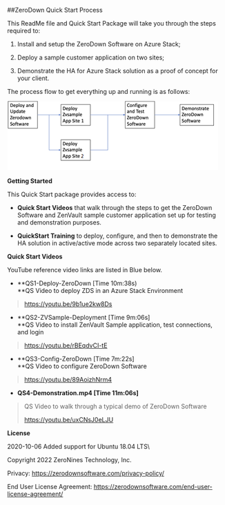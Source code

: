 ##ZeroDown Quick Start Process

This ReadMe file and Quick Start Package will take you through the steps
required to:

1.  Install and setup the ZeroDown Software on Azure Stack;

2.  Deploy a sample customer application on two sites;

3.  Demonstrate the HA for Azure Stack solution as a proof of concept
    for your client.

The process flow to get everything up and running is as follows:


<img src=./media/image1.png> 


**Getting Started**

This Quick Start package provides access to:

-   **Quick Start Videos** that walk through the steps to get the
    ZeroDown Software and ZenVault sample customer application set up
    for testing and demonstration purposes.

-   **QuickStart Training** to deploy, configure, and then to
    demonstrate the HA solution in active/active mode across two
    separately located sites.

**Quick Start Videos**

YouTube reference video links are listed in Blue below.

-   **QS1-Deploy-ZeroDown \[Time 10m:38s)\
    **QS Video to deploy ZDS in an Azure Stack Environment

> <https://youtu.be/9b1ue2kw8Ds>

-   **QS2-ZVSample-Deployment \[Time 9m:06s\]\
    **QS Video to install ZenVault Sample application, test connections,
    and login

> <https://youtu.be/rBEqdvCI-tE>

-   **QS3-Config-ZeroDown \[Time 7m:22s\]\
    **QS Video to configure ZeroDown Software

> <https://youtu.be/89AoizhNrm4>

-   **QS4-Demonstration.mp4 \[Time 11m:06s\]**

> QS Video to walk through a typical demo of ZeroDown Software
>
> <https://youtu.be/uxCNsJ0eLJU>

**License**


2020-10-06  Added support for Ubuntu 18.04 LTS\

Copyright 2022 ZeroNines Technology, Inc.

Privacy:  https://zerodownsoftware.com/privacy-policy/

End User License Agreement:  https://zerodownsoftware.com/end-user-license-agreement/
